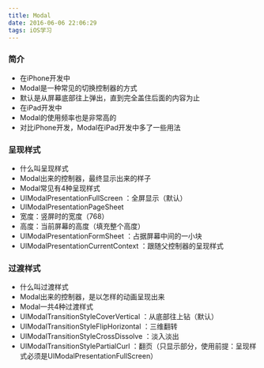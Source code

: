 ```yaml
---
title: Modal
date: 2016-06-06 22:06:29
tags: iOS学习
---
```


### 简介

* 在iPhone开发中
* Modal是一种常见的切换控制器的方式
* 默认是从屏幕底部往上弹出，直到完全盖住后面的内容为止
* 在iPad开发中
* Modal的使用频率也是非常高的
* 对比iPhone开发，Modal在iPad开发中多了一些用法

### 呈现样式

* 什么叫呈现样式
* Modal出来的控制器，最终显示出来的样子
* Modal常见有4种呈现样式
* UIModalPresentationFullScreen ：全屏显示（默认）
* UIModalPresentationPageSheet
* 宽度：竖屏时的宽度（768）
* 高度：当前屏幕的高度（填充整个高度）
* UIModalPresentationFormSheet ：占据屏幕中间的一小块
* UIModalPresentationCurrentContext ：跟随父控制器的呈现样式

### 过渡样式

* 什么叫过渡样式
* Modal出来的控制器，是以怎样的动画呈现出来
* Modal一共4种过渡样式
* UIModalTransitionStyleCoverVertical ：从底部往上钻（默认）
* UIModalTransitionStyleFlipHorizontal ：三维翻转
* UIModalTransitionStyleCrossDissolve ：淡入淡出
* UIModalTransitionStylePartialCurl ：翻页（只显示部分，使用前提：呈现样式必须是UIModalPresentationFullScreen）

